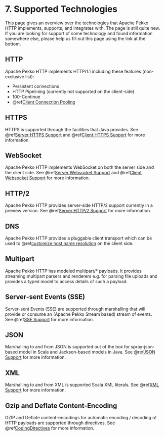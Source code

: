 # 7. Supported Technologies

This page gives an overview over the technologies that Apache Pekko HTTP implements, supports, and integrates with. The page is
still quite new. If you are looking for support of some technology and found information somewhere else, please help us fill
out this page using the link at the bottom.

## HTTP

Apache Pekko HTTP implements HTTP/1.1 including these features (non-exclusive list):

 * Persistent connections
 * HTTP Pipelining (currently not supported on the client-side)
 * 100-Continue
 * @ref[Client Connection Pooling](client-side/request-level.md)

## HTTPS

HTTPS is supported through the facilities that Java provides. See @ref[Server HTTPS Support](server-side/server-https-support.md)
and @ref[Client HTTPS Support](client-side/client-https-support.md) for more information.

## WebSocket

Apache Pekko HTTP implements WebSocket on both the server side and the client side. See @ref[Server Websocket Support](server-side/websocket-support.md)
and @ref[Client Websocket Support](client-side/websocket-support.md) for more information.

## HTTP/2

Apache Pekko HTTP provides server-side HTTP/2 support currently in a preview version. See @ref[Server HTTP/2 Support](server-side/http2.md)
for more information.

## DNS

Apache Pekko HTTP provides a pluggable client transport which can be used to @ref[customize host name resolution](client-side/client-transport.md#custom-host-name-resolution-transport)
on the client side.

## Multipart

Apache Pekko HTTP has modeled multipart/* payloads. It provides streaming multipart parsers and renderers e.g. for parsing
file uploads and provides a typed model to access details of such a payload.

## Server-sent Events (SSE)

Server-sent Events (SSE) are supported through marshalling that will provide or consume an (Apache Pekko Stream based) stream of
events. See @ref[SSE Support](common/sse-support.md) for more information.

## JSON

Marshalling to and from JSON is supported out of the box for spray-json-based model in Scala and Jackson-based models in
Java. See @ref[JSON Support](common/json-support.md) for more information.

## XML

Marshalling to and from XML is supported Scala XML literals. See @ref[XML Support](common/xml-support.md) for more information.

## Gzip and Deflate Content-Encoding

GZIP and Deflate content-encodings for automatic encoding / decoding of HTTP payloads are supported through directives.
See @ref[CodingDirectives](routing-dsl/directives/coding-directives/index.md) for more information.
